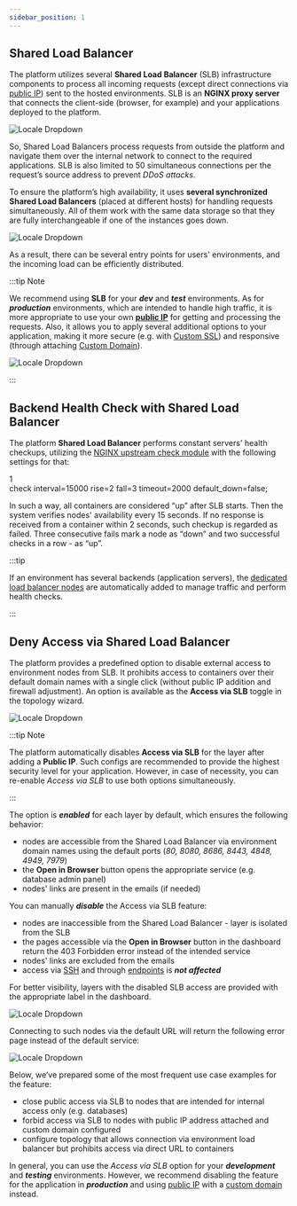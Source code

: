 ```yaml
---
sidebar_position: 1
---
```


## Shared Load Balancer

The platform utilizes several **Shared Load Balancer** (SLB) infrastructure components to process all incoming requests (except direct connections via [public IP](http://localhost:3000/docs/ApplicationSetting/External%20Access%20To%20Applications/Public%20IP)) sent to the hosted environments. SLB is an **NGINX proxy server** that connects the client-side (browser, for example) and your applications deployed to the platform.

<div style={{
    display:'flex',
    justifyContent: 'center',
    margin: '0 0 1rem 0'
}}>

![Locale Dropdown](./img/SharedLoadBalancer/01-shared-load-balancer-overview.png)

</div>

So, Shared Load Balancers process requests from outside the platform and navigate them over the internal network to connect to the required applications. SLB is also limited to 50 simultaneous connections per the request’s source address to prevent _DDoS attacks_.

To ensure the platform’s high availability, it uses **several synchronized Shared Load Balancers** (placed at different hosts) for handling requests simultaneously. All of them work with the same data storage so that they are fully interchangeable if one of the instances goes down.

<div style={{
    display:'flex',
    justifyContent: 'center',
    margin: '0 0 1rem 0'
}}>

![Locale Dropdown](./img/SharedLoadBalancer/02-shared-load-balancer-high-availability.svg)

</div>

As a result, there can be several entry points for users' environments, and the incoming load can be efficiently distributed.

:::tip Note

We recommend using **SLB** for your **_dev_** and **_test_** environments. As for **_production_** environments, which are intended to handle high traffic, it is more appropriate to use your own [**public IP**](https://cloudmydc.com/) for getting and processing the requests. Also, it allows you to apply several additional options to your application, making it more secure (e.g. with [Custom SSL](http://localhost:3000/docs/ApplicationSetting/SSL/Custom%20SSL)) and responsive (through attaching [Custom Domain](https://cloudmydc.com/)).

<div style={{
    display:'flex',
    justifyContent: 'center',
    margin: '0 0 1rem 0'
}}>

![Locale Dropdown](./img/SharedLoadBalancer/03-public-ip-vs-share-load-balancer.png)

</div>

:::

## Backend Health Check with Shared Load Balancer

The platform **Shared Load Balancer** performs constant servers' health checkups, utilizing the [NGINX upstream check module](https://cloudmydc.com/) with the following settings for that:

<div style={{
    width: '100%',
    border: '1px solid #eee',
    borderRadius: '7px',
    boxShadow: 'rgba(0, 0, 0, 0.16) 0px 1px 4px',
    overflow: 'hidden',
    margin: '0 0 1rem 0',
}}>
        <div style={{
            display: "flex",
        }}>
        <div style={{ width: '5%', background: 'red',
        padding: '10px 20px 5px 20px', color: 'white' }}>
          1
        </div>
        <div style={{
            padding: '10px 20px 5px 20px',
        }}>
           check interval=15000 rise=2 fall=3 timeout=2000 default_down=false;
        </div>
    </div>
</div>

In such a way, all containers are considered “up” after SLB starts. Then the system verifies nodes' availability every 15 seconds. If no response is received from a container within 2 seconds, such checkup is regarded as failed. Three consecutive fails mark a node as “down” and two successful checks in a row - as “up”.

:::tip

If an environment has several backends (application servers), the [dedicated load balancer nodes](https://cloudmydc.com/) are automatically added to manage traffic and perform health checks.

:::

## Deny Access via Shared Load Balancer

The platform provides a predefined option to disable external access to environment nodes from SLB. It prohibits access to containers over their default domain names with a single click (without public IP addition and firewall adjustment). An option is available as the **Access via SLB** toggle in the topology wizard.

<div style={{
    display:'flex',
    justifyContent: 'center',
    margin: '0 0 1rem 0'
}}>

![Locale Dropdown](./img/SharedLoadBalancer/04-access-via-slb.png)

</div>

:::tip Note

The platform automatically disables **Access via SLB** for the layer after adding a **Public IP**. Such configs are recommended to provide the highest security level for your application. However, in case of necessity, you can re-enable _Access via SLB_ to use both options simultaneously.

:::

The option is **_enabled_** for each layer by default, which ensures the following behavior:

- nodes are accessible from the Shared Load Balancer via environment domain names using the default ports (_80, 8080, 8686, 8443, 4848, 4949, 7979_)
- the **Open in Browser** button opens the appropriate service (e.g. database admin panel)
- nodes' links are present in the emails (if needed)

You can manually **_disable_** the Access via SLB feature:

- nodes are inaccessible from the Shared Load Balancer - layer is isolated from the SLB
- the pages accessible via the **Open in Browser** button in the dashboard return the 403 Forbidden error instead of the intended service
- nodes' links are excluded from the emails
- access via [SSH](https://cloudmydc.com/) and through [endpoints](http://localhost:3000/docs/ApplicationSetting/External%20Access%20To%20Applications/Endpoints) is **_not affected_**

For better visibility, layers with the disabled SLB access are provided with the appropriate label in the dashboard.

<div style={{
    display:'flex',
    justifyContent: 'center',
    margin: '0 0 1rem 0'
}}>

![Locale Dropdown](./img/SharedLoadBalancer/05-no-slb-access-label.png)

</div>

Connecting to such nodes via the default URL will return the following error page instead of the default service:

<div style={{
    display:'flex',
    justifyContent: 'center',
    margin: '0 0 1rem 0'
}}>

![Locale Dropdown](./img/SharedLoadBalancer/06-403-forbidden-access.png)

</div>

Below, we’ve prepared some of the most frequent use case examples for the feature:

- close public access via SLB to nodes that are intended for internal access only (e.g. databases)
- forbid access via SLB to nodes with public IP address attached and custom domain configured
- configure topology that allows connection via environment load balancer but prohibits access via direct URL to containers

In general, you can use the _Access via SLB_ option for your **_development_** and **_testing_** environments. However, we recommend disabling the feature for the application in **_production_** and using [public IP](http://localhost:3000/docs/ApplicationSetting/External%20Access%20To%20Applications/Public%20IP) with a [custom domain](https://cloudmydc.com/) instead.
